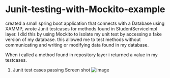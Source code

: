 # Junit-testing-with-Mockito-example

created a small spring boot application that connects with a Database using XAMMP, wrote Junit testcases for methods found in StudentServiceImpl layer. I did this by using Mockito to isolate my unit test by accessing a fake version of my database. this allowed me to test methods without communicating and writing or modifying data found in my database.

When i called a method found in repository layer i returned a value in my testcases. 


1) Junit test cases passing Screen shot
![image](https://user-images.githubusercontent.com/73298685/185584387-1fad70ce-adcd-450f-b408-ae175919eaf7.png)
